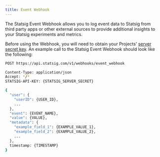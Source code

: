 ```yaml
---
title: Event Webhook
---
```


The Statsig Event Webhook allows you to log event data to Statsig from third party apps or other external sources to provide additional insights to your Statsig experiments and metrics.

Before using the Webhook, you will need to obtain your Projects' [server secret key](https://docs.statsig.com/#account-sign-up-and-api-key). An example call to the Statsig Event Webhook should look like the following:

```bash title="HTTP"
POST https://api.statsig.com/v1/webhooks/event_webhook
```

```bash title="Headers"
Content-Type: application/json
Accept: */*
STATSIG-API-KEY: {STATSIG_SERVER_SECRET}
```

```bash title="JSON Body"
{
  "user": {
    "userID": {USER_ID},
    ...
  },
  "event": {EVENT_NAME},
  "value": {VALUE},
  "metadata": {
    "example_field_1": {EXAMPLE_VALUE_1},
    "example_field_2": {EXAMPLE_VALUE_2},
    ...
  },
  timestamp: {TIMESTAMP}
}
```

